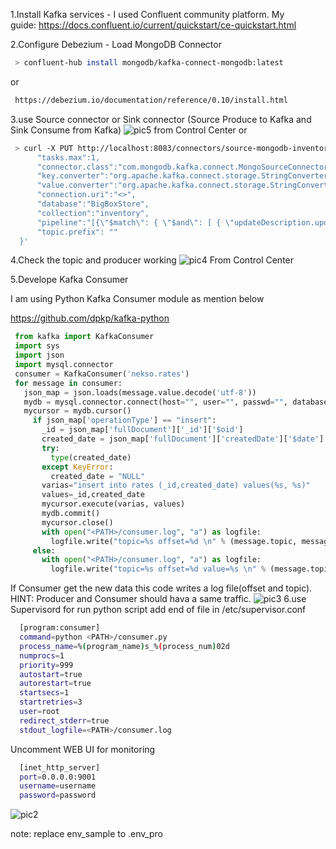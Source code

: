 1.Install Kafka services - I used Confluent community platform.
 My guide: https://docs.confluent.io/current/quickstart/ce-quickstart.html
 
2.Configure Debezium - Load MongoDB Connector
```bash
 > confluent-hub install mongodb/kafka-connect-mongodb:latest
```
 or
```html
 https://debezium.io/documentation/reference/0.10/install.html
```
3.use Source connector or Sink connector (Source Produce to Kafka and Sink Consume from Kafka)
![pic5](https://github.com/arashkhavari/python-consumer/blob/master/img/img5.png)
 from Control Center or
```bash
 > curl -X PUT http://localhost:8083/connectors/source-mongodb-inventory/config -H "Content-Type: application/json" -d '{
      "tasks.max":1,
      "connector.class":"com.mongodb.kafka.connect.MongoSourceConnector",
      "key.converter":"org.apache.kafka.connect.storage.StringConverter",
      "value.converter":"org.apache.kafka.connect.storage.StringConverter",
      "connection.uri":"<>",
      "database":"BigBoxStore",
      "collection":"inventory",
      "pipeline":"[{\"$match\": { \"$and\": [ { \"updateDescription.updatedFields.quantity\" : { \"$lte\": 5 } },   {\"operationType\": \"update\"}]}}]", 
      "topic.prefix": ""  
  }'
```
4.Check the topic and producer working
![pic4](https://github.com/arashkhavari/python-consumer/blob/master/img/img4.png)
 From Control Center

5.Develope Kafka Consumer

 I am using Python Kafka Consumer module as mention below

 https://github.com/dpkp/kafka-python
```python
 from kafka import KafkaConsumer
 import sys
 import json
 import mysql.connector
 consumer = KafkaConsumer('nekso.rates')
 for message in consumer: 
   json_map = json.loads(message.value.decode('utf-8'))
   mydb = mysql.connector.connect(host="", user="", passwd="", database="")
   mycursor = mydb.cursor()
     if json_map['operationType'] == "insert":
       _id = json_map['fullDocument']['_id']['$oid']
       created_date = json_map['fullDocument']['createdDate']['$date']
       try:
         type(created_date)
       except KeyError:
         created_date = "NULL"
       varias="insert into rates (_id,created_date) values(%s, %s)"
       values=_id,created_date
       mycursor.execute(varias, values)
       mydb.commit()
       mycursor.close()
       with open("<PATH>/consumer.log", "a") as logfile:
         logfile.write("topic=%s offset=%d \n" % (message.topic, message.offset))
     else:
       with open("<PATH>/consumer.log", "a") as logfile:
         logfile.write("topic=%s offset=%d value=%s \n" % (message.topic, message.offset, message.value.decode('utf-8')))
```
  If Consumer get the new data this code writes a log file(offset and topic).
  HINT: Producer and Consumer should hava a same traffic.
![pic3](https://github.com/arashkhavari/python-consumer/blob/master/img/img3.png)
6.use Supervisord for run python script
  add end of file in /etc/supervisor.conf
```bash
  [program:consumer]
  command=python <PATH>/consumer.py
  process_name=%(program_name)s_%(process_num)02d
  numprocs=1
  priority=999 
  autostart=true
  autorestart=true 
  startsecs=1
  startretries=3
  user=root
  redirect_stderr=true
  stdout_logfile=<PATH>/consumer.log
```
 Uncomment WEB UI for monitoring
```bash
  [inet_http_server]
  port=0.0.0.0:9001
  username=username
  password=password
```
![pic2](https://github.com/arashkhavari/python-consumer/blob/master/img/img2.png)

note:
    replace env_sample to .env_pro

